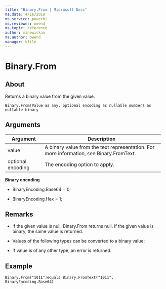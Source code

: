```yaml
---
title: "Binary.From | Microsoft Docs"
ms.date: 4/16/2018
ms.service: powerbi
ms.reviewer: owend
ms.topic: reference
author: minewiskan
ms.author: owend
manager: kfile
---
```

# Binary.From

  
## About  
Returns a binary value from the given value.  
  
```  
Binary.From(Value as any, optional encoding as nullable number) as nullable binary  
```  
  
## Arguments  
  
|Argument|Description|  
|------------|---------------|  
|value|A binary value from the text representation. For more information, see Binary.FromText.|  
|optional encoding|The encoding option to apply.|  
  
**Binary encoding**  
  
-   BinaryEncoding.Base64 = 0;  
  
-   BinaryEncoding.Hex = 1;  
  
## <a name="__toc360789856"></a>Remarks  
  
-   If the given value is null, Binary.From returns null.  If the given value is binary, the same value is returned.  
  
-   Values of the following types can be converted to a binary value:  
  
-   If value is of any other type, an error is returned.  
  
## Example  
  
```  
Binary.From("1011")equals Binary.FromText("1011", BinaryEncoding.Base64)  
```  
